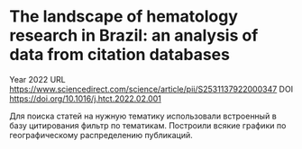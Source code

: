 # The landscape of hematology research in Brazil: an analysis of data from citation databases

Year 2022
URL https://www.sciencedirect.com/science/article/pii/S2531137922000347
DOI https://doi.org/10.1016/j.htct.2022.02.001

Для поиска статей на нужную тематику использовали встроенный в базу цитирования фильтр по тематикам. Построили всякие графики по географическому распределению публикаций.